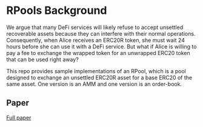 # RPools Background

We argue that many DeFi services will likely refuse to accept unsettled recoverable assets because they can interfere with their normal operations. Consequently, when Alice receives an ERC20R token, she must wait 24 hours before she can use it with a DeFi service. But what if Alice is willing to pay a fee to exchange the wrapped token for an unwrapped ERC20 token that can be used right away?

This repo provides sample implementations of an RPool, which is a pool designed to exchange an unsettled ERC20R asset for a base ERC20 of the same asset.
One version is an AMM and one version is an order-book. 
## Paper

[Full paper](https://arxiv.org/pdf/2312.14375.pdf)
